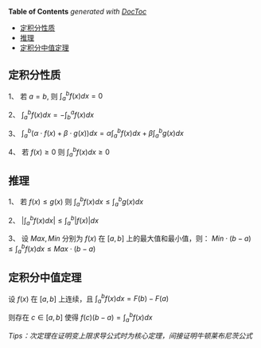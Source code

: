 <!-- START doctoc generated TOC please keep comment here to allow auto update -->
<!-- DON'T EDIT THIS SECTION, INSTEAD RE-RUN doctoc TO UPDATE -->
**Table of Contents**  *generated with [DocToc](https://github.com/thlorenz/doctoc)*

- [定积分性质](#%E5%AE%9A%E7%A7%AF%E5%88%86%E6%80%A7%E8%B4%A8)
- [推理](#%E6%8E%A8%E7%90%86)
- [定积分中值定理](#%E5%AE%9A%E7%A7%AF%E5%88%86%E4%B8%AD%E5%80%BC%E5%AE%9A%E7%90%86)

<!-- END doctoc generated TOC please keep comment here to allow auto update -->

## 定积分性质

1、 若 $a=b$, 则 $\int_a^b{f(x)}dx = 0$

2、 $\int_a^b{f(x)}dx = -\int_b^a{f(x)}dx$

3、 $\int_a^b{(\alpha \cdot f(x) + \beta \cdot g(x))}dx = \alpha \int_a^b{f(x)}dx + \beta \int_a^b{g(x)}dx$

4、 若 $f(x) \geqslant 0$ 则 $\int_a^b{f(x)}dx \geqslant 0$

## 推理

1、 若 $f(x) \leqslant g(x)$ 则 $\int_a^b{f(x)}dx \leqslant \int_a^b{g(x)}dx$

2、 $\left| \int_a^b{f(x)}dx \right| \leqslant \int_a^b{\left|f(x)\right|}dx$

3、 设 $Max,Min$ 分别为 $f(x)$ 在 $[a,b]$ 上的最大值和最小值，则： $Min \cdot (b-a) \leqslant \int_a^b{f(x)}dx \leqslant Max \cdot (b-a)$

## 定积分中值定理

设 $f(x)$ 在 $[a,b]$ 上连续，且 $\int_a^b{f(x)}dx = F(b) - F(a)$

则存在 $c \in [a,b]$ 使得 $f(c)(b-a) = \int_a^b{f(x)}dx$

_Tips：次定理在证明变上限求导公式时为核心定理，间接证明牛顿莱布尼茨公式_
